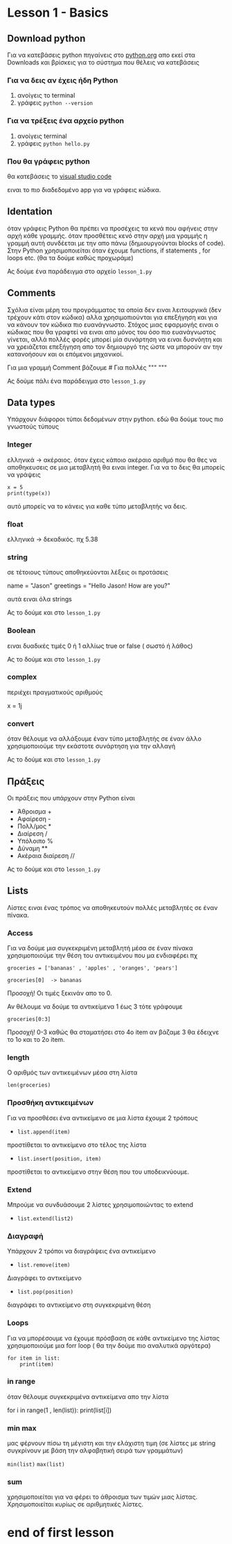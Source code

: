 # Lesson 1 - Basics

## Download python

Για να κατεβάσεις python πηγαίνεις στο
[python.org](https://www.python.org/) απο εκεί στα Downloads και βρίσκεις για το σύστημα που θέλεις να κατεβάσεις

### Για να δεις αν έχεις ήδη Python

1. ανοίγεις το terminal
2. γράφεις `python --version`

### Για να τρέξεις ένα αρχείο python

1. ανοίγεις terminal
2. γράφεις `python hello.py`

### Που θα γράφεις python

θα κατεβάσεις το [visual studio code](https://code.visualstudio.com/)

ειναι το πιο διαδεδομένο app για να γράφεις κώδικα.

## Identation

όταν γράφεις Python θα πρέπει να προσέχεις τα κενά που αφήνεις στην αρχή κάθε γραμμής. όταν προσθέτεις κενό στην αρχή μια γραμμής η γραμμή αυτή συνδέεται με την απο πάνω (δημιουργούνται blocks of code). Στην Python χρησιμοποιείται όταν έχουμε functions, if statements , for loops etc. (θα τα δούμε καθώς προχωράμε)

Ας δούμε ένα παράδειγμα στο αρχείο `lesson_1.py`

## Comments

Σχόλια είναι μέρη του προγράμματος τα οποία δεν ειναι λειτουργικά (δεν τρέχουν κάτι στον κώδικα) αλλα χρησιμοπιούνται για επεξήγηση και για να κάνουν τον κώδικα πιο ευανάγνωστο.
Στόχος μιας εφαρμογής ειναι ο κώδικας που θα γραφτεί να ειναι απο μόνος του όσο πιο ευανάγνωστος γίνεται, αλλά πολλές φορές μπορεί μία συνάρτηση να ειναι δυσνόητη και να χρειάζεται επεξήγηση απο τον δημιουργό της ώστε να μπορούν αν την κατανοήσουν και οι επόμενοι μηχανικοί.

Για μια γραμμή Comment βάζουμε #
Για πολλές """ """

Ας δούμε πάλι ένα παράδειγμα στο `lesson_1.py`

## Data types

Υπάρχουν διάφοροι τύποι δεδομένων στην python. εδώ θα δούμε τους πιο γνωστούς τύπους

### Integer

ελληνικά -> ακέραιος. όταν έχεις κάποιο ακέραιο αριθμό που θα θες να αποθηκευσεις σε μια μεταβλητή θα ειναι integer. Για να το δεις θα μπορείς να γράψεις

```
x = 5
print(type(x))
```

αυτό μπορείς να το κάνεις για καθε τύπο μεταβλητής να δεις.

### float

ελληνικά -> δεκαδικός. πχ 5.38

### string

σε τέτοιους τύπους αποθηκεύονται λέξεις οι προτάσεις

name = "Jason"
greetings = "Hello Jason! How are you?"

αυτά ειναι όλα strings

Ας το δούμε και στο `lesson_1.py`

### Boolean

ειναι δυαδικές τιμές 0 ή 1 αλλίως true or false ( σωστό ή λάθος)

Ας το δούμε και στο `lesson_1.py`

### complex

περιέχει πραγματικούς αριθμούς

x = 1j

### convert

όταν θέλουμε να αλλάξουμε έναν τύπο μεταβλητής σε έναν άλλο χρησιμοποιούμε την εκάστοτε συνάρτηση για την αλλαγή

Ας το δούμε και στο `lesson_1.py`

## Πράξεις

Οι πράξεις που υπάρχουν στην Python είναι

- Άθροισμα +
- Αφαίρεση -
- Πολλ/μος \*
- Διαίρεση /
- Υπόλοιπο %
- Δύναμη \*\*
- Ακέραια διαίρεση //

Ας το δούμε και στο `lesson_1.py`

## Lists

Λίστες ειναι ένας τρόπος να αποθηκευτούν πολλές μεταβλητές σε έναν πίνακα.

### Access

Για να δούμε μια συγκεκριμένη μεταβλητή μέσα σε έναν πίνακα χρησιμοποιούμε την θέση του αντικειμένου που μα ενδιαφέρει πχ

```
groceries = ['bananas' , 'apples' , 'oranges', 'pears']

groceries[0]  -> bananas

```

Προσοχή! Οι τιμές ξεκινάν απο το 0.

Αν θέλουμε να δούμε τα αντικείμενα 1 έως 3
τότε γράφουμε

`groceries[0:3]`

Προσοχή! 0-3 καθώς θα σταματήσει στο 4ο item
αν βάζαμε 3 θα έδειχνε το 1ο και το 2ο item.

### length

Ο αριθμός των αντικειμένων μέσα στη λίστα

`len(groceries)`

### Προσθήκη αντικειμένων

Για να προσθέσει ένα αντικείμενο σε μια λίστα έχουμε 2 τρόπους

- `list.append(item)`

προστίθεται το αντικείμενο στo τέλος της λίστα

- `list.insert(position, item)`

προστίθεται το αντικείμενο στην θέση που του υποδεικνύουμε.

### Extend

Μπρούμε να συνδυάσουμε 2 λίστες χρησιμοποιώντας το extend

- `list.extend(list2)`

### Διαγραφή

Υπάρχουν 2 τρόποι να διαγράψεις ένα αντικείμενο

- `list.remove(item)`

Διαγράφει το αντικείμενο

- `list.pop(position)`

διαγράφει το αντικείμενο στη συγκεκριμένη θέση

### Loops

Για να μπορέσουμε να έχουμε πρόσβαση σε κάθε αντικείμενο της λίστας χρησιμοποιούμε μια forr loop ( θα την δούμε πιο αναλυτικά αργότερα)

```
for item in list:
    print(item)
```

### in range

όταν θέλουμε συγκεκριμένα αντικείμενα απο την λίστα

for i in range(1 , len(list)):
print(list[i])

### min max

μας φέρνουν πίσω τη μέγιστη και την ελάχιστη τιμη (σε λίστες με string συγκρίνουν με βάση την αλφαβητική σειρά των γραμμάτων)

`min(list)`
`max(list)`

### sum

χρησιμοποιείται για να φέρει το άθροισμα των τιμών μιας λίστας. Χρησιμοποιείται κυρίως σε αριθμητικές λίστες.

# end of first lesson
